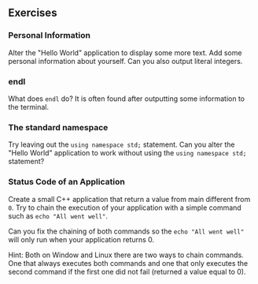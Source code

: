 ## Exercises

### Personal Information

Alter the "Hello World" application to display some more text. Add some personal information about yourself. Can you also output literal integers.

### endl

What does `endl` do? It is often found after outputting some information to the terminal.

### The standard namespace

Try leaving out the `using namespace std;` statement. Can you alter the "Hello World" application to work without using the `using namespace std;` statement?

### Status Code of an Application

Create a small C++ application that return a value from main different from `0`. Try to chain the execution of your application with a simple command such as `echo "All went well"`.

Can you fix the chaining of both commands so the `echo "All went well"` will only run when your application returns 0.

Hint: Both on Window and Linux there are two ways to chain commands. One that always executes both commands and one that only executes the second command if the first one did not fail (returned a value equal to 0).
